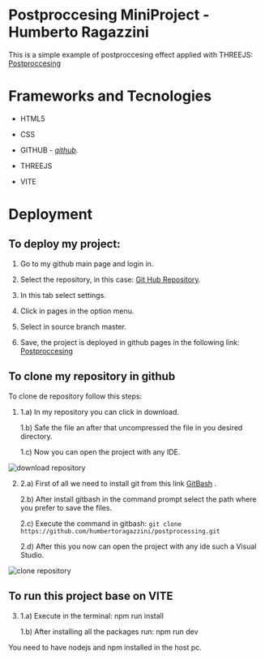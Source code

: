 # Postproccesing MiniProject - Humberto Ragazzini

This is a simple example of postproccesing effect applied with THREEJS: [Postproccesing](https://humbertoragazzini.github.io/postprocessing/dist/)

# **Frameworks and Tecnologies**

- HTML5

- CSS

- GITHUB - _[github](https://github.com/)_.

- THREEJS

- VITE

# **Deployment**

## To deploy my project:

1. Go to my github main page and login in.

2. Select the repository, in this case: [Git Hub Repository](https://github.com/humbertoragazzini/postprocessing).
3. In this tab select settings.
4. Click in pages in the option menu.
5. Select in source branch master.
6. Save, the project is deployed in github pages in the following link: [Postproccesing](https://humbertoragazzini.github.io/postprocessing/dist/)

## **To clone my repository in github**

To clone de repository follow this steps:

1.  1.a) In my repository you can click in download.

    1.b) Safe the file an after that uncompressed the file in you desired directory.

    1.c) Now you can open the project with any IDE.

![download repository](design/animation/clone/download.gif)

2.  2.a) First of all we need to install git from this link [GitBash](https://git-scm.com/downloads) .

    2.b) After install gitbash in the command prompt select the path where you prefer to save the files.

    2.c) Execute the command in gitbash:
    `git clone https://github.com/humbertoragazzini/postprocessing.git `

    2.d) After this you now can open the project with any ide such a Visual Studio.

![clone repository](design/animation/clone/clone.gif)

## **To run this project base on VITE**

3.  1.a) Execute in the terminal: npm run install

    1.b) After installing all the packages run: npm run dev

You need to have nodejs and npm installed in the host pc.
